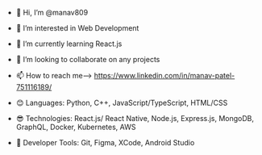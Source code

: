 - 👋 Hi, I’m @manav809
- 👀 I’m interested in Web Development
- 🌱 I’m currently learning React.js
- 💞️ I’m looking to collaborate on any projects
- 📫 How to reach me--> https://www.linkedin.com/in/manav-patel-751116189/

- 😊 Languages: Python, C++, JavaScript/TypeScript, HTML/CSS
- 😎 Technologies: React.js/ React Native, Node.js, Express.js, MongoDB, GraphQL, Docker, Kubernetes, AWS
- 🥶 Developer Tools: Git, Figma, XCode, Android Studio
